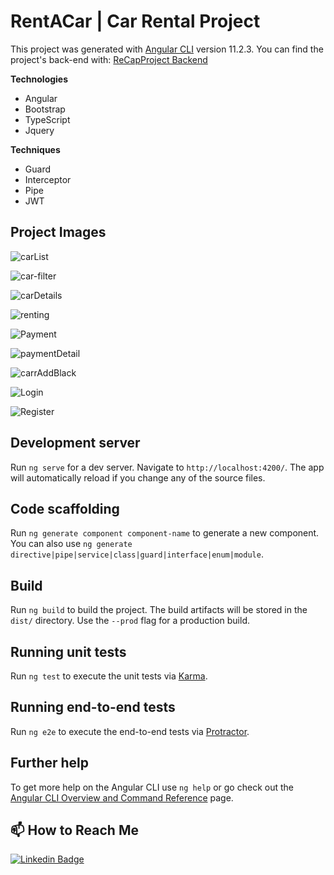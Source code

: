 # RentACar | Car Rental Project

This project was generated with [Angular CLI](https://github.com/angular/angular-cli) version 11.2.3. You can find the project's back-end with: [ReCapProject Backend](https://github.com/seymadonmez/ReCapProject)

**Technologies**
- Angular
- Bootstrap
- TypeScript
- Jquery

**Techniques**
- Guard
- Interceptor
- Pipe
- JWT

## Project Images
![carList](https://user-images.githubusercontent.com/77541232/115170244-d3aa7880-a0c8-11eb-88da-b5c6f0a356a6.JPG)
<br/>

![car-filter](https://user-images.githubusercontent.com/77541232/115167816-7e1e9d80-a0c1-11eb-95cc-21acc6fc4316.JPG)
<br/>

![carDetails](https://user-images.githubusercontent.com/77541232/115167830-8a0a5f80-a0c1-11eb-91fa-8308ceb1d2cc.JPG)
<br/>

![renting](https://user-images.githubusercontent.com/77541232/115167906-d5247280-a0c1-11eb-9cee-0297d4a3a213.JPG)
<br/>

![Payment](https://user-images.githubusercontent.com/77541232/115168038-4cf29d00-a0c2-11eb-99b6-d1c0ba1f1d95.JPG)
<br/>

![paymentDetail](https://user-images.githubusercontent.com/77541232/115168056-5d0a7c80-a0c2-11eb-85a5-202cf5d6f069.JPG)
<br/>

![carrAddBlack](https://user-images.githubusercontent.com/77541232/115171056-d908c280-a0ca-11eb-8bae-607ace6dcd63.JPG)
<br/>

![Login](https://user-images.githubusercontent.com/77541232/115169877-f0927c00-a0c7-11eb-881d-cecc66c46d1d.JPG)
<br/>

![Register](https://user-images.githubusercontent.com/77541232/115169995-3c452580-a0c8-11eb-8920-f22fd0a16399.JPG)
<br/>

## Development server

Run `ng serve` for a dev server. Navigate to `http://localhost:4200/`. The app will automatically reload if you change any of the source files.

## Code scaffolding

Run `ng generate component component-name` to generate a new component. You can also use `ng generate directive|pipe|service|class|guard|interface|enum|module`.

## Build

Run `ng build` to build the project. The build artifacts will be stored in the `dist/` directory. Use the `--prod` flag for a production build.

## Running unit tests

Run `ng test` to execute the unit tests via [Karma](https://karma-runner.github.io).

## Running end-to-end tests

Run `ng e2e` to execute the end-to-end tests via [Protractor](http://www.protractortest.org/).

## Further help

To get more help on the Angular CLI use `ng help` or go check out the [Angular CLI Overview and Command Reference](https://angular.io/cli) page.

## 📫 How to Reach Me

[![Linkedin Badge](https://img.shields.io/badge/seymadonmez-follow%20on%20linkedin-blue?style=for-the-badge&logo=linkedin)](https://www.linkedin.com/in/seymadonmezz/)

